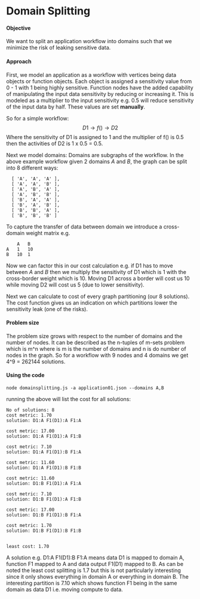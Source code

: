 # Domain Splitting

#### Objective
We want to split an application workflow into domains such that we minimize the risk of leaking sensitive data.
#### Approach
First, we model an application as a workflow with vertices being data objects or function objects. Each object is assigned a sensitivity value from 0 - 1 with 1 being highly sensitive. 
Function nodes have the added capability of manipulating the input data sensitivity by reducing or increasing it. This is modeled as a multiplier to the input sensitivity e.g. 0.5 will reduce sensitivity of the input data by half. These values are set **manually**.

So for a simple workflow: 
$$D1 \to f() \to D2$$
Where the sensitivity of D1 is assigned to 1 and the multiplier of f() is 0.5 then the activities of D2 is 1 x 0.5 = 0.5. 

Next we model domains: Domains are subgraphs of the workflow. In the above example workflow given 2 domains _A_ and _B_, the graph can be split into 8 different ways:
```
  [ 'A', 'A', 'A' ],
  [ 'A', 'A', 'B' ],
  [ 'A', 'B', 'A' ],
  [ 'A', 'B', 'B' ],
  [ 'B', 'A', 'A' ],
  [ 'B', 'A', 'B' ],
  [ 'B', 'B', 'A' ],
  [ 'B', 'B', 'B' ]
```

To capture the transfer of data between domain we introduce a cross-domain weight matrix e.g. 
```
    A   B
A   1   10
B   10  1
```
Now we can factor this in our cost calculation e.g. if D1 has to move between _A_ and _B_ then we multiply the sensitivity of D1 which is 1 with the cross-border weight which is 10. Moving D1 across a border will cost us 10 while moving D2 will cost us 5 (due to lower sensitivity). 

Next we can calculate to cost of every graph partitioning (our 8 solutions). The cost function gives us an indication on which partitions lower the sensitivity leak (one of the risks).

#### Problem size
The problem size grows with respect to the number of domains and the number of nodes. It can be described as the n-tuples of m-sets problem which is m^n where is m is the number of domains and n is do number of nodes in the graph. So for a workflow with  9 nodes and 4 domains we get 4^9 = 262144 solutions.

#### Using the code
``` 
node domainsplitting.js -a application01.json --domains A,B
```

running the above will list the cost for all solutions: 

```
No of solutions: 8
cost metric: 1.70
solution: D1:A F1(D1):A F1:A 

cost metric: 17.00
solution: D1:A F1(D1):A F1:B 

cost metric: 7.10
solution: D1:A F1(D1):B F1:A 

cost metric: 11.60
solution: D1:A F1(D1):B F1:B 

cost metric: 11.60
solution: D1:B F1(D1):A F1:A 

cost metric: 7.10
solution: D1:B F1(D1):A F1:B 

cost metric: 17.00
solution: D1:B F1(D1):B F1:A 

cost metric: 1.70
solution: D1:B F1(D1):B F1:B 


least cost: 1.70
```

A solution e.g. D1:A F1(D1):B F1:A means data D1 is mapped to domain A, function F1 mapped to A and data output F1(D1) mapped to B. As can be noted the least cost splitting is 1.7 but this is not particularly interesting since it only shows everything in domain A or everything in domain B. The interesting partition is 7.10 which shows function F1 being in the same domain as data D1 i.e. moving compute to data.



